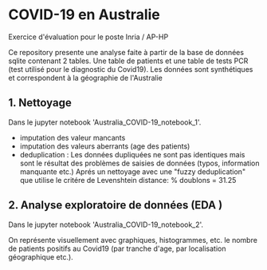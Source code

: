 # COVID-19 en Australie
Exercice d'évaluation pour le poste Inria / AP-HP

Ce repository presente une analyse faite à partir de la base de données sqlite contenant 2 tables. Une table de patients et une table de tests PCR (test utilisé pour le diagnostic du Covid19).
Les données sont synthétiques et correspondent à la géographie de l'Australie

## 1. Nettoyage
Dans le jupyter notebook 'Australia_COVID-19_notebook_1'.

- imputation des valeur mancants
- imputation des valeurs aberrants (age des patients)
- deduplication :
Les données dupliquées ne sont pas identiques mais sont le résultat des problèmes de saisies de données (typos, information manquante etc.)
Aprés un nettoyage avec une "fuzzy deduplication" que utilise le critére de Levenshtein distance:
% doublons =  31.25


## 2. Analyse exploratoire de données (EDA )

Dans le jupyter notebook 'Australia_COVID-19_notebook_2'.

On représente visuellement avec graphiques, histogrammes, etc. le nombre de patients positifs au Covid19 (par tranche d'age, par localisation géographique etc.).

